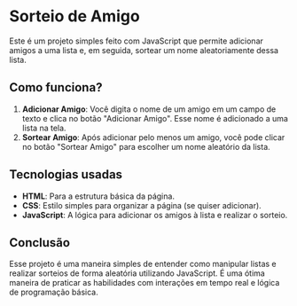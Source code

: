 # Sorteio de Amigo

Este é um projeto simples feito com JavaScript que permite adicionar amigos a uma lista e, em seguida, sortear um nome aleatoriamente dessa lista.

## Como funciona?

1. **Adicionar Amigo**: Você digita o nome de um amigo em um campo de texto e clica no botão "Adicionar Amigo". Esse nome é adicionado a uma lista na tela.
2. **Sortear Amigo**: Após adicionar pelo menos um amigo, você pode clicar no botão "Sortear Amigo" para escolher um nome aleatório da lista.

## Tecnologias usadas

- **HTML**: Para a estrutura básica da página.
- **CSS**: Estilo simples para organizar a página (se quiser adicionar).
- **JavaScript**: A lógica para adicionar os amigos à lista e realizar o sorteio.

## Conclusão

Esse projeto é uma maneira simples de entender como manipular listas e realizar sorteios de forma aleatória utilizando JavaScript. É uma ótima maneira de praticar as habilidades com interações em tempo real e lógica de programação básica.

